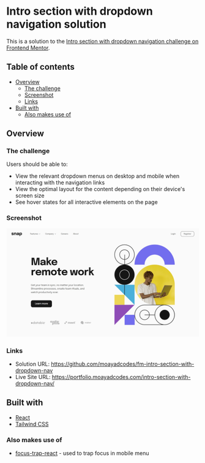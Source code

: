 # Intro section with dropdown navigation solution

This is a solution to the [Intro section with dropdown navigation challenge on Frontend Mentor](https://www.frontendmentor.io/challenges/intro-section-with-dropdown-navigation-ryaPetHE5).

## Table of contents

- [Overview](#overview)
  - [The challenge](#the-challenge)
  - [Screenshot](#screenshot)
  - [Links](#links)
- [Built with](#built-with)
  - [Also makes use of](#also-makes-use-of)

## Overview

### The challenge

Users should be able to:

- View the relevant dropdown menus on desktop and mobile when interacting with the navigation links
- View the optimal layout for the content depending on their device's screen size
- See hover states for all interactive elements on the page

### Screenshot

![](./screenshot.jpg)

### Links

- Solution URL: https://github.com/moayadcodes/fm-intro-section-with-dropdown-nav
- Live Site URL: https://portfolio.moayadcodes.com/intro-section-with-dropdown-nav/

## Built with

- [React](https://reactjs.org/)
- [Tailwind CSS](https://tailwindcss.com/)

### Also makes use of

- [focus-trap-react](https://github.com/focus-trap/focus-trap-react) - used to trap focus in mobile menu
